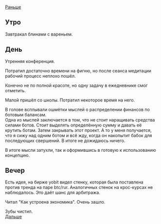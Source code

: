 [Раньше](2020.11.23.md)  
## Утро
Завтракал блинами с вареньем.
## День
Утренняя конференция.

Потратил достаточно времени на фигню, но после сеанса медитации рабочий процесс неплохо пошёл.

Конечно не по полной красоте, но одну задачу в ежедневнике смог отметить.

Малой пришёл со школы. Потратил некоторое время на него.

В голове всплывали ошмётки мыслей о распределении финансов по ботовым балансам.  
Одна из мыслей заключается в том, что не стоит наращивать средства силами ботов. Стоит выделять определённую сумму и давать её крутить ботам. Затем закрывать этот проект. А то у меня получается, что я сижу над одним ботом и всё жду, когда он накопытит бабок для последующих свершений. В итоге не дожидаюсь ничего.

В итоге мысли затухли, так и оформившись в готовую к использованию концепцию.
## Вечер
Есть идея, на бирже yobit видел стенку, которая была поставлена против тренда на паре btc/rur.
Аналогичных стенок на крос-курсах не наблюдалось. Это даёт шанс для арбитража.

Читал "Как устроена экономика". Очень зашло.

Зубы чистил.  
[Дальше](2020.11.25.md)
